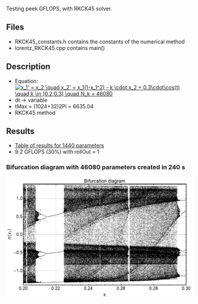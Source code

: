 Testing peek GFLOPS, with RKCK45 solver.

## Files
* RKCK45_constants.h contains the constants of the numerical method
* lorentz_RKCK45.cpp contains main()

## Description
* Equation:  <a href="https://www.codecogs.com/eqnedit.php?latex=\inline&space;x_1'&space;=&space;x_2&space;\quad&space;x_2'&space;=&space;x_1(1-x_1^2)&space;-&space;k&space;\cdot&space;x_2&space;&plus;&space;0.3\cdot\cos(t)&space;\quad&space;k&space;\in&space;[0.2;0.3]&space;\quad&space;N_k&space;=&space;46080" target="_blank"><img src="https://latex.codecogs.com/gif.latex?\inline&space;x_1'&space;=&space;x_2&space;\quad&space;x_2'&space;=&space;x_1(1-x_1^2)&space;-&space;k&space;\cdot&space;x_2&space;&plus;&space;0.3\cdot\cos(t)&space;\quad&space;k&space;\in&space;[0.2;0.3]&space;\quad&space;N_k&space;=&space;46080" title="x_1' = x_2 \quad x_2' = x_1(1-x_1^2) - k \cdot x_2 + 0.3\cdot\cos(t) \quad k \in [0.2;0.3] \quad N_k = 46080" /></a>
* dt -> variable
* tMax = (1024+32)2Pi = 6635.04
* RKCK45 method 

## Results
* [Table of results for 1440 parameters](https://docs.google.com/spreadsheets/d/1sb9cdZxjwmb_gEAFR5ncPjAkvN65XeDSObiIpz_Kl0Q/edit?usp=sharing)
* 9.2 GFLOPS (30%) with rollOut = 1

### Bifurcation diagram with 46080 parameters created in 240 s
![Bifurcation diagram](https://raw.githubusercontent.com/nnagyd/CPU_ODE_solvers/master/duffing_RKCK45/duffing_bifurcation_diagram.PNG)
